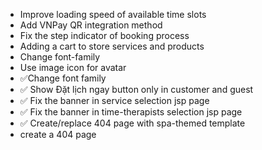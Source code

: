 - Improve loading speed of available time slots
- Add VNPay QR integration method
- Fix the step indicator of booking process
- Adding a cart to store services and products
- Change font-family
- Use image icon for avatar
- ✅Change font family
- ✅ Show Đặt lịch ngay button only in customer and guest
- ✅ Fix the banner in service selection jsp page
- ✅ Fix the banner in time-therapists selection jsp page
- ✅ Create/replace 404 page with spa-themed template
- create a 404 page
